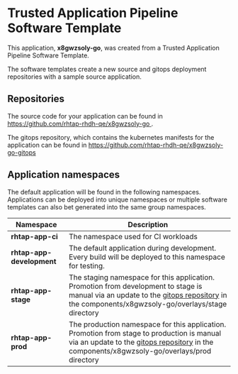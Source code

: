 # Trusted Application Pipeline Software Template

This application, **x8gwzsoly-go**, was created from a Trusted Application Pipeline Software Template.

The software templates create a new source and gitops deployment repositories with a sample source application. 

## Repositories

The source code for your application can be found in [https://github.com/rhtap-rhdh-qe/x8gwzsoly-go ](https://github.com/rhtap-rhdh-qe/x8gwzsoly-go ).
 
The gitops repository, which contains the kubernetes manifests for the application can be found in 
[https://github.com/rhtap-rhdh-qe/x8gwzsoly-go-gitops ](https://github.com/rhtap-rhdh-qe/x8gwzsoly-go-gitops ) 

## Application namespaces 

The default application will be found in the following namespaces. Applications can be deployed into unique namespaces or multiple software templates can also bet generated into the same group namespaces.  

|  Namespace   |  Description   |  
| -------- | -------- |
| **rhtap-app-ci** | The namespace used for CI workloads |
| **rhtap-app-development** | The default application during development. Every build will be deployed to this namespace for testing. |
| **rhtap-app-stage** | The staging namespace for this application. Promotion from development to stage is manual via an update to the [gitops repository](https://github.com/rhtap-rhdh-qe/x8gwzsoly-go-gitops ) in the components/x8gwzsoly-go/overlays/stage directory |
| **rhtap-app-prod** | The production namespace for this application. Promotion from stage to production is manual via an update to the [gitops repository](https://github.com/rhtap-rhdh-qe/x8gwzsoly-go-gitops ) in the components/x8gwzsoly-go/overlays/prod directory |